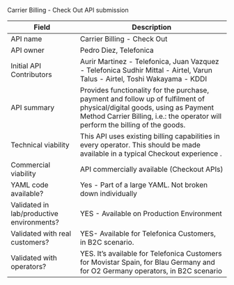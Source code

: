 Carrier Billing - Check Out API submission

| **Field** | Description |
| ---- | ----- |
| API name | Carrier Billing - Check Out|
| API owner | Pedro Diez, Telefonica|
| Initial API Contributors | Aurir Martinez - Telefonica, Juan Vazquez - Telefonica Sudhir Mittal - Airtel, Varun Talus - Airtel, Toshi Wakayama - KDDI | 
| API summary | Provides functionality for the purchase, payment and follow up of fulfilment of physical/digital goods, using as Payment Method Carrier Billing, i.e.: the operator will perform the billing of the goods.|
| Technical viability | This API uses existing billing capabilities in every operator. This should be made available in a typical Checkout experience </em>.
| Commercial viability | API commercially available (Checkout APIs)<em>|
| YAML code available? | Yes - Part of a large YAML. Not broken down individually|
| Validated in lab/productive environments? | YES - Available on Production Environment|
| Validated with real customers? | YES- Available for Telefonica Customers, in B2C scenario. </em> |
| Validated with operators? | YES. It’s available for Telefonica Customers for Movistar Spain, for Blau Germany and for O2 Germany operators, in B2C scenario</em> |
